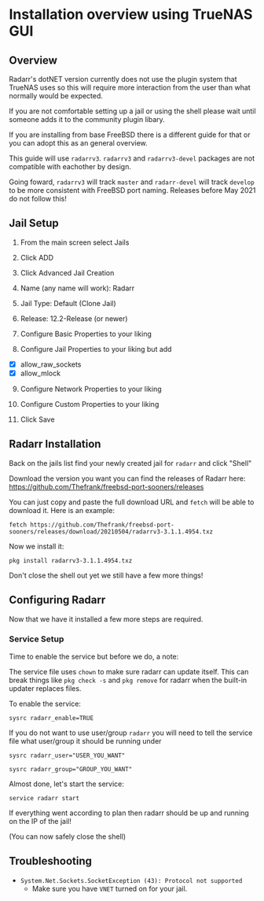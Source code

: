 # Installation overview using TrueNAS GUI
## Overview
Radarr's dotNET version currently does not use the plugin system that TrueNAS uses so this will require more interaction from the user than what normally would be expected.

If you are not comfortable setting up a jail or using the shell please wait until someone adds it to the community plugin libary.

If you are installing from base FreeBSD there is a different guide for that or you can adopt this as an general overview.

This guide will use `radarrv3`. `radarrv3` and `radarrv3-devel` packages are not compatible with eachother by design.

Going foward, `radarrv3` will track `master` and `radarr-devel` will track `develop` to be more consistent with FreeBSD port naming. Releases before May 2021 do not follow this!

## Jail Setup
1. From the main screen select Jails

2. Click ADD

3. Click Advanced Jail Creation

4. Name (any name will work): Radarr

5. Jail Type: Default (Clone Jail)

6. Release: 12.2-Release (or newer)

7. Configure Basic Properties to your liking

8. Configure Jail Properties to your liking but add
- [x] allow_raw_sockets
- [x] allow_mlock

9. Configure Network Properties to your liking

10. Configure Custom Properties to your liking

11. Click Save

## Radarr Installation

Back on the jails list find your newly created jail for `radarr` and click "Shell"

Download the version you want you can find the releases of Radarr here: https://github.com/Thefrank/freebsd-port-sooners/releases

You can just copy and paste the full download URL and `fetch` will be able to download it. Here is an example:

`fetch https://github.com/Thefrank/freebsd-port-sooners/releases/download/20210504/radarrv3-3.1.1.4954.txz`

Now we install it:

`pkg install radarrv3-3.1.1.4954.txz`

Don't close the shell out yet we still have a few more things!

## Configuring Radarr

Now that we have it installed a few more steps are required.

### Service Setup

Time to enable the service but before we do, a note:

The service file uses `chown` to make sure radarr can update itself. This can break things like `pkg check -s` and `pkg remove` for radarr when the built-in updater replaces files.

To enable the service:

`sysrc radarr_enable=TRUE`

If you do not want to use user/group `radarr` you will need to tell the service file what user/group it should be running under

`sysrc radarr_user="USER_YOU_WANT"`

`sysrc radarr_group="GROUP_YOU_WANT"`

Almost done, let's start the service:

`service radarr start`

If everything went according to plan then radarr should be up and running on the IP of the jail!

(You can now safely close the shell)


## Troubleshooting
 - `System.Net.Sockets.SocketException (43): Protocol not supported`
   - Make sure you have `VNET` turned on for your jail.
